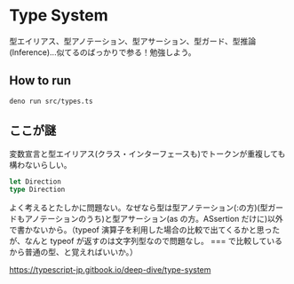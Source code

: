# Type System

型エイリアス、型アノテーション、型アサーション、型ガード、型推論(Inference)...似てるのばっかりで参る！勉強しよう。

## How to run

```shell
deno run src/types.ts
```

## ここが謎

変数宣言と型エイリアス(クラス・インターフェースも)でトークンが重複しても構わないらしい。

```ts
let Direction
type Direction
```

よく考えるとたしかに問題ない。なぜなら型は型アノテーション(:の方)(型ガードもアノテーションのうち)と型アサーション(as の方。ASsertion だけに)以外で書かないから。（typeof 演算子を利用した場合の比較で出てくるかと思ったが、なんと typeof が返すのは文字列型なので問題なし。 === で比較しているから普通の型、と覚えればいいか。）

https://typescript-jp.gitbook.io/deep-dive/type-system
